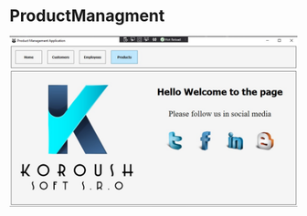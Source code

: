 # ProductManagment
![alt text](https://github.com/Hamidkn/ProductManagment/blob/master/Untitled.jpg?raw=true)

